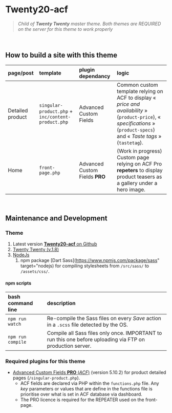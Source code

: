 # Twenty20-acf

> _Child of **Twenty Twenty** master theme. Both themes are REQUIRED on the server for this theme to work properly_


&nbsp;

## How to build a site with this theme

| page/post | template | plugin dependancy | logic
| :--- | :--- | :--- | :---
| Detailed product | `singular-product.php` + `inc/content-product.php` | Advanced Custom Fields | Common custom template relying on ACF to display « _price and availability_ » (`product-price`), « _specifications_ » (`product-specs`) and « _Taste tags_ » (`tastetag`).
| Home | `front-page.php` | Advanced Custom Fields **PRO** | (Work in progress) Custom page relying on ACF Pro **repeters** to display product teasers as a gallery under a hero image.



&nbsp;

## Maintenance and Development


### Theme

1. Latest version [**Twenty20-acf** on Github](https://github.com/martindubenet/twenty20-acf)
1. [Twenty Twenty (v.1.8)](https://wordpress.org/themes/twentytwenty/)
1. [NodeJs](https://nodejs.org/en/download/)
   1. npm package [Dart Sass](https://www.npmjs.com/package/sass" target="nodejs) for compiling stylesheets from `/src/sass/` to `/assets/css/`.

#### npm scripts

| bash command line | description
| :--- | :---
| `npm run watch` | Re-compile the Sass files on every _Save_ action in a `.scss` file detected by the OS.
| `npm run compile` | Compile all Sass files only once. IMPORTANT to run this one before uploading via FTP on production server.

### Required plugins for this theme

-   [Advanced Custom Fields **PRO** (_ACF_)](https://wordpress.org/plugins/advanced-custom-fields/) (version 5.10.2) for product detailed pages (`/singular-product.php`). 
      - ACF fields are declared via PHP within the `functions.php` file. Any _key_ parameters or values that are define in the functions file is prioritise over what is set in ACF database via dashboard.
      - The PRO licence is required for the REPEATER used on the front-page.



&nbsp;

&nbsp;

&nbsp;